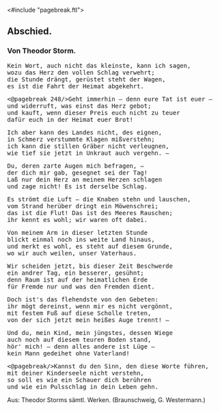 <#include "pagebreak.ftl">
<h2>Abschied.</h2>

<h3>Von Theodor Storm.</h3>

<pre>Kein Wort, auch nicht das kleinste, kann ich sagen,
wozu das Herz den vollen Schlag verwehrt;
die Stunde drängt, gerüstet steht der Wagen,
es ist die Fahrt der Heimat abgekehrt.</pre>

<pre><@pagebreak 248/>Geht immerhin &mdash; denn eure Tat ist euer &mdash;
und widerruft, was einst das Herz gebot;
und kauft, wenn dieser Preis euch nicht zu teuer
dafür euch in der Heimat euer Brot!</pre>

<pre>Ich aber kann des Landes nicht, des eignen,
in Schmerz verstummte Klagen mißverstehn;
ich kann die stillen Gräber nicht verleugnen,
wie tief sie jetzt in Unkraut auch vergehn. &mdash;</pre>

<pre>Du, deren zarte Augen mich befragen, &mdash;
der dich mir gab, gesegnet sei der Tag!
Laß nur dein Herz an meinem Herzen schlagen
und zage nicht! Es ist derselbe Schlag.</pre>

<pre>Es strömt die Luft &mdash; die Knaben stehn und lauschen,
vom Strand herüber dringt ein Möwenschrei;
das ist die Flut! Das ist des Meeres Rauschen;
ihr kennt es wohl; wir waren oft dabei.</pre>

<pre>Von meinem Arm in dieser letzten Stunde
blickt einmal noch ins weite Land hinaus,
und merkt es wohl, es steht auf diesem Grunde,
wo wir auch weilen, unser Vaterhaus.</pre>

<pre>Wir scheiden jetzt, bis dieser Zeit Beschwerde
ein andrer Tag, ein besserer, gesühnt;
denn Raum ist auf der heimatlichen Erde
für Fremde nur und was den Fremden dient.</pre>

<pre>Doch ist's das flehendste von den Gebeten:
ihr mögt dereinst, wenn mir es nicht vergönnt,
mit festem Fuß auf diese Scholle treten,
von der sich jetzt mein heißes Auge trennt! &mdash;</pre>

<pre>Und du, mein Kind, mein jüngstes, dessen Wiege
auch noch auf diesem teuren Boden stand,
hör' mich! &mdash; denn alles andere ist Lüge &mdash;
kein Mann gedeihet ohne Vaterland!</pre>

<pre><@pagebreak/>Kannst du den Sinn, den diese Worte führen,
mit deiner Kinderseele nicht verstehn,
so soll es wie ein Schauer dich berühren
und wie ein Pulsschlag in dein Leben gehn.</pre>

<div class="source pre">Aus: Theodor Storms sämtl. Werken.
(Braunschweig, G. Westermann.)</div>

